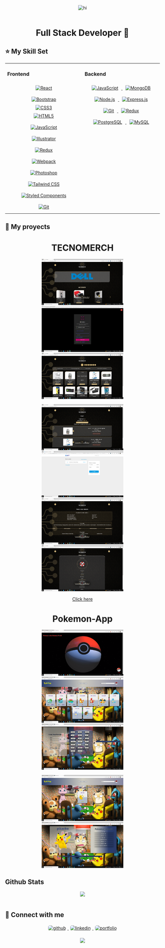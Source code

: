 <div align="center">
<img src="https://github.com/villajul/villajul/blob/main/assets/Hi%2C%20I'm%20Julio%20Villacorta!!!.gif" alt="hi" align="center" style="width: 100%" height="400" width="800" />
</div> 
<br/>

<h1 align="center">
 Full Stack Developer 🚀
</h1>

## :star: My Skill Set  

<table>
<tr>
<td valign="top" width="50%">

### Frontend  
<div align="center">  
<a href="https://reactjs.org/" target="_blank" style="padding:2rem">
<img style="margin: 10px" src="https://profilinator.rishav.dev/skills-assets/react-original-wordmark.svg" alt="React" height="50" />
</a>  
<a href="https://getbootstrap.com/docs/3.4/javascript/" target="_blank" style="padding:2rem" >
<img style="margin: 10px" src="https://profilinator.rishav.dev/skills-assets/bootstrap-plain.svg" alt="Bootstrap" height="50" />
</a>  
<a href="https://www.w3schools.com/css/" target="_blank" style="padding:2rem">
<img style="margin:auto" src="https://profilinator.rishav.dev/skills-assets/css3-original-wordmark.svg" alt="CSS3" height="50" />
</a>  
<a href="https://en.wikipedia.org/wiki/HTML5" target="_blank" style="padding:2rem">
<img style="margin: 10px" src="https://profilinator.rishav.dev/skills-assets/html5-original-wordmark.svg" alt="HTML5" height="50" />
</a>  
<a href="https://www.javascript.com/" target="_blank" style="padding:2rem">
<img style="margin: 10px" src="https://profilinator.rishav.dev/skills-assets/javascript-original.svg" alt="JavaScript" height="50" />
</a>  
<a href="https://www.adobe.com/in/products/illustrator.html" target="_blank" style="padding:2rem">
<img style="margin: 10px" src="https://profilinator.rishav.dev/skills-assets/adobe_illustrator-icon.svg" alt="Illustrator" height="50" />
</a>  
<a href="https://redux.js.org/" target="_blank" style="padding:2rem">
<img style="margin: 10px" src="https://profilinator.rishav.dev/skills-assets/redux-original.svg" alt="Redux" height="50" />
</a>  
<a href="https://webpack.js.org/" target="_blank" style="padding:2rem">
<img style="margin: 10px" src="https://profilinator.rishav.dev/skills-assets/webpack-original.svg" alt="Webpack" height="50" />
</a>  
<a href="https://www.adobe.com/in/products/photoshop.html" target="_blank" style="padding:2rem">
<img style="margin: 10px" src="https://profilinator.rishav.dev/skills-assets/photoshop-plain.svg" alt="Photoshop" height="50" />
</a>  
<a href="https://www.tailwindcss.com/" target="_blank" style="padding:2rem">
<img style="margin: 10px" src="https://profilinator.rishav.dev/skills-assets/tailwindcss.svg" alt="Tailwind CSS" height="50" />
</a>  
<a href="https://styled-components.com/" target="_blank" style="padding:2rem">
<img style="margin: 10px" src="https://profilinator.rishav.dev/skills-assets/styled-components.png" alt="Styled Components" height="50" />
</a>  
<a href="https://github.com/" target="_blank" style="padding:2rem">
<img style="margin: 10px" src="https://profilinator.rishav.dev/skills-assets/git-scm-icon.svg" alt="Git" height="50" />
</a>  
</div>
</td>
<td valign="top" width="50%">

### Backend

<div align="center">  
<a href="https://www.javascript.com/" target="_blank">
<img style="margin: 10px" src="https://profilinator.rishav.dev/skills-assets/javascript-original.svg" alt="JavaScript" height="50" />
</a>  
<a href="https://www.mongodb.com/" target="_blank">
<img style="margin: 10px" src="https://profilinator.rishav.dev/skills-assets/mongodb-original-wordmark.svg" alt="MongoDB" height="50" />
</a>  
<a href="https://nodejs.org/" target="_blank">
<img style="margin: 10px" src="https://profilinator.rishav.dev/skills-assets/nodejs-original-wordmark.svg" alt="Node.js" height="50" />
</a>  
<a href="https://expressjs.com/" target="_blank">
<img style="margin: 10px" src="https://profilinator.rishav.dev/skills-assets/express-original-wordmark.svg" alt="Express.js" height="50" />
</a>  
<a href="https://github.com/" target="_blank">
<img style="margin: 10px" src="https://profilinator.rishav.dev/skills-assets/git-scm-icon.svg" alt="Git" height="50" />
</a>  
<a href="https://redux.js.org/" target="_blank">
<img style="margin: 10px" src="https://profilinator.rishav.dev/skills-assets/redux-original.svg" alt="Redux" height="50" />
</a>  
<a href="https://www.postgresql.org/" target="_blank">
<img style="margin: 10px" src="https://profilinator.rishav.dev/skills-assets/postgresql-original-wordmark.svg" alt="PostgreSQL" height="50" />
</a>  
<a href="https://www.mysql.com/" target="_blank">
<img style="margin: 10px" src="https://profilinator.rishav.dev/skills-assets/mysql-original-wordmark.svg" alt="MySQL" height="50" />
</a>  
</div>
</td>
</tr>
</table>

## :pushpin: My proyects

<h1 align="center"> TECNOMERCH </h1>
<p align="center" >
<a><img src="https://github.com/villajul/villajul/blob/main/assets/Captura%20de%20pantalla%20(37).png" alt="tecnomech" height="150" ></a>
<a><img src="https://github.com/villajul/villajul/blob/main/assets/Captura%20de%20pantalla%20(38).png" alt="tecnomech" height="150" ></a>
<a><img src="https://github.com/villajul/villajul/blob/main/assets/Captura%20de%20pantalla%20(39).png" alt="tecnomech" height="150" ></a>
</p>
<p align="center" >
<img src="https://github.com/villajul/villajul/blob/main/assets/Captura%20de%20pantalla%20(40).png" alt="tecnomech" height="150" >
<img src="https://github.com/villajul/villajul/blob/main/assets/Captura%20de%20pantalla%20(41).png" alt="tecnomech" height="150" >
<img src="https://github.com/villajul/villajul/blob/main/assets/Captura%20de%20pantalla%20(42).png" alt="tecnomech" height="150" >
<img src="https://github.com/villajul/villajul/blob/main/assets/Captura%20de%20pantalla%20(43).png" alt="tecnomech" height="150" >
 </p>
 <div align="center" >
<a href="https://6evi.duckdns.org:1337" target="_blank" >
Click here
</a>
 </div>
 
 <h1 align="center"> Pokemon-App </h1>
<p align="center" >
<a><img src="https://github.com/villajul/villajul/blob/main/assets/Captura%20de%20pantalla%20(44).png" alt="tecnomech" height="150" ></a>
<a><img src="https://github.com/villajul/villajul/blob/main/assets/Captura%20de%20pantalla%20(45).png" alt="tecnomech" height="150" ></a>
<a><img src="https://github.com/villajul/villajul/blob/main/assets/Captura%20de%20pantalla%20(46).png" alt="tecnomech" height="150" ></a>
</p>
<p align="center" >
<img src="https://github.com/villajul/villajul/blob/main/assets/Captura%20de%20pantalla%20(47).png" alt="tecnomech" height="150" >
<img src="https://github.com/villajul/villajul/blob/main/assets/Captura%20de%20pantalla%20(48).png" alt="tecnomech" height="150" >
 </p>

## Github Stats  
<div align="center"><img src="https://github-readme-stats.vercel.app/api?username=villajul&show_icons=true&count_private=true&hide_border=true" align="center" /></div>  

<br/>  

## :paperclip: Connect with me  
<div align="center"> 
  <a href="https://github.com/villajul" target="_blank">
<img src=https://img.shields.io/badge/github-%2324292e.svg?&style=for-the-badge&logo=github&logoColor=white alt=github style="border-radius: 5px; margin: 5px" height="30" />
</a> 
  <a href="https://linkedin.com/in/julio-augusto-villacorta-48a292238" target="_blank">
<img src=https://img.shields.io/badge/linkedin-%231E77B5.svg?&style=for-the-badge&logo=linkedin&logoColor=white alt=linkedin style="border-radius: 5px; margin: 5px" height="30" />
</a>  
 <a href="https://villajul.github.io" target="_blank">
<img src="https://img.shields.io/badge/-Portfolio-blue" alt="portfolio" style="border-radius: 5px; margin: 5px" height="30"/>
</a>  

</div>  
  

<br/>  

<div align="center">
<img src="https://komarev.com/ghpvc/?username=villajul&&style=flat-square" align="center" />
</div>  
  

<br/>  


